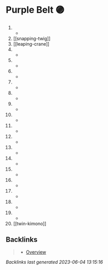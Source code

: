 # Purple Belt 🟣

1. -
2. [[snapping-twig]]
3. [[leaping-crane]]
4. -
5. -
6. -
7. -
8. -
9. -
10. -
11. -
12. -
13. -
14. -
15. -
16. -
17. -
18. -
19. -
20. [[twin-kimono]]

## Backlinks

> - [Overview](..\index.md)

_Backlinks last generated 2023-06-04 13:15:16_
